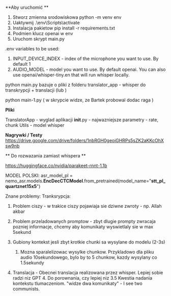 



**Aby uruchomić **
1. Stworz zmienna srodowiskowa 
   python -m venv env
2. Uaktywnij 
   .\env\Scripts\activate
3. Instalacja pakietow 
pip install -r requirements.txt
4. Podmien klucz openai w env 
5. Uruchom skrypt main.py

.env variables to be used:
1. INPUT_DEVICE_INDEX - index of the microphone you want to use. By default 1
2. AUDIO_MODEL - model you want to use. By default openai.
   You can also use openai/whisper-tiny.en that will run whisper locally.


python main.py
bazuje o pliki z folderu  translator_app -  whisper do transkrypcji + translacji 
 (lub ) 
 
 python main-1.py 
 ( w skrypcie widze, ze Bartek probowal dodac raga )


**Pliki** 

TranslatorApp - wyglad aplikacji 
__init__.py - najwazniejsze parametry - rate, chunk
Utils - model whisper 

 

 

**Nagrywki / Testy** 
https://drive.google.com/drive/folders/1nbRGH0geoiGHRPs5sZK2aKKcOhXsw9nb 

** Do rozwazania zamiast whispera **

https://huggingface.co/nvidia/parakeet-rnnt-1.1b

MODEL POLSKI: asr_model_pl = nemo_asr.models.**EncDecCTCModel**.from_pretrained(model_name="**stt_pl_quartznet15x5**")


Znane problemy:
   Tranksrypcja:
1. Problem ciszy - w trakice ciszy pojawiaja sie dziwne zwroty - np. Allah akbar    
2. Problem przeladowanych promptow - zbyt dlugie prompty zwracaja pozniej informacje, chcemy aby komunikaty wyswietlaly sie w max 5sekund
3. Gubiony kontekst jesli zbyt krotkie chunki sa wysylane do modelu (2-3s)
   1. Mozna sparalelizowac wysylke chunkow. Przykladowo dla pliku audio 10sekundowego, bylo by to 5 chunkow, kazdy wysylany co 1.5sekundy 
   
4. Translacja - Obecnei translacja realizowana przez whisper. Lepiej sobie radzi niz GPT 4. Do porownania, czy lepiej niz 3.5 Kwestia nadania kontekstu tlumaczeniom. "widze dwa komunikaty" - I see two communists.